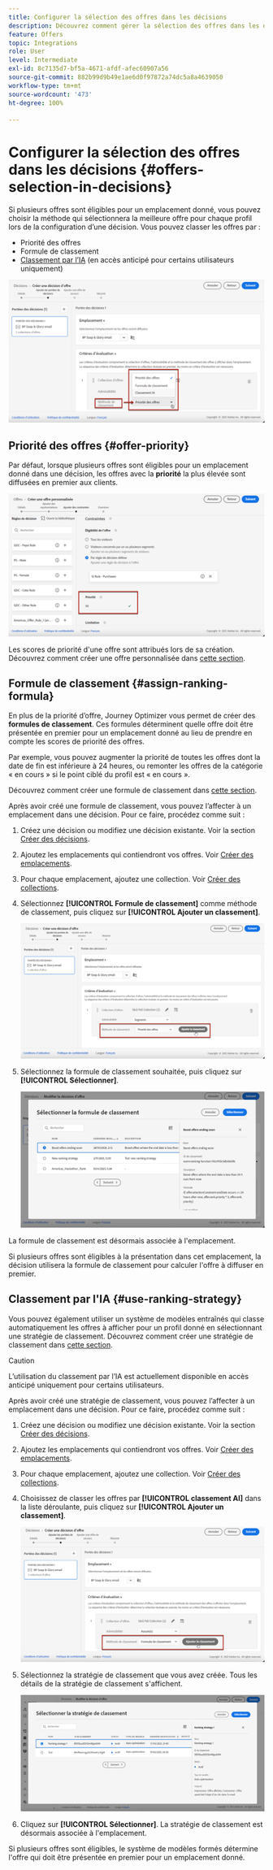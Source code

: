 ```yaml
---
title: Configurer la sélection des offres dans les décisions
description: Découvrez comment gérer la sélection des offres dans les décisions
feature: Offers
topic: Integrations
role: User
level: Intermediate
exl-id: 8c7135d7-bf5a-4671-afdf-afec60907a56
source-git-commit: 882b99d9b49e1ae6d0f97872a74dc5a8a4639050
workflow-type: tm+mt
source-wordcount: '473'
ht-degree: 100%

---
```


# Configurer la sélection des offres dans les décisions {#offers-selection-in-decisions}

Si plusieurs offres sont éligibles pour un emplacement donné, vous pouvez choisir la méthode qui sélectionnera la meilleure offre pour chaque profil lors de la configuration d’une décision. Vous pouvez classer les offres par :
* Priorité des offres
* Formule de classement
* [Classement par l’IA](#use-ranking-strategy) (en accès anticipé pour certains utilisateurs uniquement)

![](../assets/offer-rank-by.png)

## Priorité des offres {#offer-priority}

Par défaut, lorsque plusieurs offres sont éligibles pour un emplacement donné dans une décision, les offres avec la **priorité** la plus élevée sont diffusées en premier aux clients.

![](../assets/offer-priority.png)

Les scores de priorité d&#39;une offre sont attribués lors de sa création. Découvrez comment créer une offre personnalisée dans [cette section](../offer-library/creating-personalized-offers.md).

## Formule de classement {#assign-ranking-formula}

En plus de la priorité d’offre, Journey Optimizer vous permet de créer des **formules de classement**. Ces formules déterminent quelle offre doit être présentée en premier pour un emplacement donné au lieu de prendre en compte les scores de priorité des offres.

Par exemple, vous pouvez augmenter la priorité de toutes les offres dont la date de fin est inférieure à 24 heures, ou remonter les offres de la catégorie « en cours » si le point ciblé du profil est « en cours ».

Découvrez comment créer une formule de classement dans [cette section](../offer-library/create-ranking-formulas.md).

Après avoir créé une formule de classement, vous pouvez l’affecter à un emplacement dans une décision. Pour ce faire, procédez comme suit :

1. Créez une décision ou modifiez une décision existante. Voir la section [Créer des décisions](../offer-activities/create-offer-activities.md).

1. Ajoutez les emplacements qui contiendront vos offres. Voir [Créer des emplacements](../offer-library/creating-placements.md).

1. Pour chaque emplacement, ajoutez une collection. Voir [Créer des collections](../offer-library/creating-collections.md).

1. Sélectionnez **[!UICONTROL Formule de classement]** comme méthode de classement, puis cliquez sur **[!UICONTROL Ajouter un classement]**. 

   ![](../assets/offer-activity-ranking.png)

1. Sélectionnez la formule de classement souhaitée, puis cliquez sur **[!UICONTROL Sélectionner]**.

   ![](../assets/ranking-selection.png)

La formule de classement est désormais associée à l&#39;emplacement.

Si plusieurs offres sont éligibles à la présentation dans cet emplacement, la décision utilisera la formule de classement pour calculer l&#39;offre à diffuser en premier.

## Classement par l&#39;IA {#use-ranking-strategy}

<!--If you are an [Adobe Experience Platform](https://experienceleague.adobe.com/docs/experience-platform/landing/home.html){target="_blank"} user leveraging the **Offer Decisioning** application service,-->

Vous pouvez également utiliser un système de modèles entraînés qui classe automatiquement les offres à afficher pour un profil donné en sélectionnant une stratégie de classement. Découvrez comment créer une stratégie de classement dans [cette section](../offer-library/create-ranking-strategies.md).

>[!CAUTION]
>
>L’utilisation du classement par l’IA est actuellement disponible en accès anticipé uniquement pour certains utilisateurs.

Après avoir créé une stratégie de classement, vous pouvez l’affecter à un emplacement dans une décision. Pour ce faire, procédez comme suit :

1. Créez une décision ou modifiez une décision existante. Voir la section [Créer des décisions](../offer-activities/create-offer-activities.md).

1. Ajoutez les emplacements qui contiendront vos offres. Voir [Créer des emplacements](../offer-library/creating-placements.md).

1. Pour chaque emplacement, ajoutez une collection. Voir [Créer des collections](../offer-library/creating-collections.md).

1. Choisissez de classer les offres par **[!UICONTROL classement AI]** dans la liste déroulante, puis cliquez sur **[!UICONTROL Ajouter un classement]**. 

   ![](../assets/ranking-selection-ai-ranking.png)

1. Sélectionnez la stratégie de classement que vous avez créée. Tous les détails de la stratégie de classement s&#39;affichent.

   ![](../assets/ranking-selection-ai-ranking-selected.png)

1. Cliquez sur **[!UICONTROL Sélectionner]**. La stratégie de classement est désormais associée à l&#39;emplacement.

Si plusieurs offres sont éligibles, le système de modèles formés détermine l&#39;offre qui doit être présentée en premier pour un emplacement donné.

